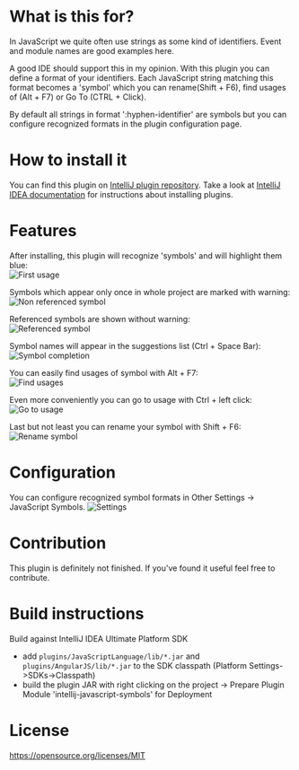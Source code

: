 # What is this for?

In JavaScript we quite often use strings as some kind of identifiers. Event and module names are good examples here.
 
A good IDE should support this in my opinion. With this plugin you can define a format
 of your identifiers. Each JavaScript string matching this format becomes a 'symbol' which
 you can rename(Shift + F6), find usages of (Alt + F7) or Go To (CTRL + Click).
 
By default all strings in format ':hyphen-identifier' are symbols but you can configure 
recognized formats in the plugin configuration page.
  
# How to install it
You can find this plugin on [IntelliJ plugin repository](https://plugins.jetbrains.com/plugin/8168). 
Take a look at [IntelliJ IDEA documentation](https://www.jetbrains.com/idea/help/installing-updating-and-uninstalling-repository-plugins.html) 
for instructions about installing plugins. 
 
# Features
After installing, this plugin will recognize 'symbols' and will highlight them blue:  
![First usage](https://raw.githubusercontent.com/ziolko/intellij-javascript-symbols/master/images/first-usage.png)

Symbols which appear only once in whole project are marked with warning:  
![Non referenced symbol](https://raw.githubusercontent.com/ziolko/intellij-javascript-symbols/master/images/not-referenced.png)

Referenced symbols are shown without warning:  
![Referenced symbol](https://raw.githubusercontent.com/ziolko/intellij-javascript-symbols/master/images/referenced-symbol.png)

Symbol names will appear in the suggestions list (Ctrl + Space Bar):  
![Symbol completion](https://raw.githubusercontent.com/ziolko/intellij-javascript-symbols/master/images/completion.png)

You can easily find usages of symbol with Alt + F7:  
![Find usages](https://raw.githubusercontent.com/ziolko/intellij-javascript-symbols/master/images/find-usage.png)

Even more conveniently you can go to usage with Ctrl + left click:
![Go to usage](https://raw.githubusercontent.com/ziolko/intellij-javascript-symbols/master/images/go-to-usage.png)

Last but not least you can rename your symbol with Shift + F6:  
![Rename symbol](https://raw.githubusercontent.com/ziolko/intellij-javascript-symbols/master/images/refactor.png)

# Configuration
You can configure recognized symbol formats in Other Settings -> JavaScript Symbols.
![Settings](https://raw.githubusercontent.com/ziolko/intellij-javascript-symbols/master/images/settings.png)

# Contribution
This plugin is definitely not finished. If you've found it useful feel free to contribute. 

# Build instructions

Build against IntelliJ IDEA Ultimate Platform SDK
- add `plugins/JavaScriptLanguage/lib/*.jar` and `plugins/AngularJS/lib/*.jar` to the SDK classpath (Platform Settings->SDKs->Classpath)
- build the plugin JAR with right clicking on the project -> Prepare Plugin Module 'intellij-javascript-symbols' for Deployment

# License
https://opensource.org/licenses/MIT